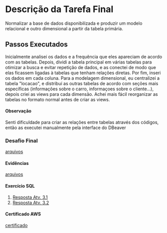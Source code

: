 # Descrição da Tarefa Final
Normalizar a base de dados disponibilizada e produzir um modelo relacional e outro dimensional a partir da tabela primária.

## Passos Executados 
Inicialmente analisei os dados e a frequência que eles apareciam de acordo com as tabelas. Depois, dividi a tabela principal em várias tabelas para otimizar a busca e evitar repetição de dados, e as conectei de modo que elas ficassem ligadas à tabelas que tenham relações diretas. Por fim, inseri os dados em cada coluna.
Para a modelagem dimensional, eu centralizei a tabela "locacao", e distribuí as outras tabelas de acordo com seções mais específicas (informações sobre o carro, informaçoes sobre o cliente...), depois criei as views para cada dimensão. Achei mais fácil reorganizar as tabelas no formato normal antes de criar as views.
#### Observação
Senti dificuldade para criar as relações entre tabelas através dos códigos, então as executei manualmente pela interface do DBeaver



### Desafio Final
[arquivos](https://github.com/grazysb/Programa_de_Bolsas_Compass-UOL/blob/ae792cc4e47d007bb98cd8946486d22eda20b479/Arquivos_sprint2)

#### Evidências
[arquivos](https://github.com/grazysb/Programa_de_Bolsas_Compass-UOL/blob/main/Arquivos_sprint2/Evid%C3%AAncias)

#### Exercício SQL
1. [Resposta Atv. 3.1](https://github.com/grazysb/Programa_de_Bolsas_Compass-UOL/blob/ae792cc4e47d007bb98cd8946486d22eda20b479/Atividade_sprint2/Atv.%203.1%20Sprint%202%20-%20Se%C3%A7%C3%A3o%206.csv)
2. [Resposta Atv. 3.2](https://github.com/grazysb/Programa_de_Bolsas_Compass-UOL/blob/ae792cc4e47d007bb98cd8946486d22eda20b479/Atividade_sprint2/Atv.%203.2%20Sprint%202%20-%20Se%C3%A7%C3%A3o%206.csv)

#### Certificado AWS
[certificado](https://github.com/grazysb/Programa_de_Bolsas_Compass-UOL/blob/bbac0f447c0a5117c5e57e7ad1e6449f4e37d8fa/Arquivos_sprint2/13660_3_5472010_1715994968_AWS%20Course%20Completion%20Certificate.pdf)